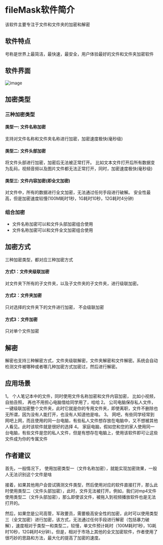 # fileMask软件简介
该软件主要专注于文件和文件夹的加密和解密

## 软件特点
号称是世界上最简洁，最快速，最安全，用户体验最好的文件和文件夹加密软件

## 软件界面
![image](https://note。youdao。com/yws/public/resource/9f8f257b581764f512dc7722bc66607c/xmlnote/499EA7FC766E4070B1CCAF0700F2BE45/53321)
## 加密类型
### 三种加密类型
#### 类型一: 文件名称加密
支持对文件名称和文件夹名称进行加密，加密速度极快(毫秒级)
#### 类型二: 文件头部加密
将文件头部进行加密，加密后无法被正常打开。 比如文本文件打开后所有数据变为乱码，视频音频以及图片文件都无法正常打开，同时，加密速度极快(毫秒级)
#### 类型三: 文件内容加密(即全文加密)
对文件中，所有的数据进行全文加密，无法通过任何手段进行破解。 安全性最高，但是加密速度较慢(100M耗时1秒，1G耗时10秒，12G耗时4分钟)


### 组合加密
* 文件名称加密可以和文件头部加密组合使用
* 文件名称加密可以和文件全文加密组合使用

## 加密方式
三种加密类型，都对应三种加密方式
#### 方式1：文件夹级联加密
对文件夹下所有的子文件夹，以及子文件夹的子文件夹，进行级联加密。
#### 方式2：文件夹加密
只对选择的文件夹下的文件进行加密， 不会级联加密
#### 方式3：文件加密
只对单个文件加密

## 解密
解密也支持三种解密方式，文件夹级联解密，文件夹解密和文件解密。系统会自动检测文件被哪种或者哪几种加密方式加密过，然后进行解密。

## 应用场景
1。 个人笔记本中的文件，同时使用文件名称加密和文件内容加密， 比如小视频，自拍丑照， 再也不用担心电脑借给同学用了，哈哈
2。 公司电脑保存私人文件， 一键级联加密整个文件夹，此时它就是你的专用文件夹，即使离职，文件不删除也无所谓，因为没有人能打开，也没有人知道他是啥。
3。 网吧，有些同学经常到网吧上网，而且使用的同一台电脑，有些私人文件想存放在电脑中，又不想被其他人看见。此时该软件就是很好的选择
4。 家庭电脑，假如您和您的家人使用同一台电脑，有些文件是您的私人文件，但是有想存在电脑上，使用该软件即可让这些文件成为你的专属文件

## 作者建议
首先，一般情况下， 使用加密类型一（文件名称加密），就能实现加密效果，一般人无法识别这个文件是啥

接着，如果其他用户会尝试猜测文件类型，然后使用对应的软件直接打开，那么此时使用类型二（文件头部加密），此时，文件无法被打开。例如，我们对mp4文件使用类型二（文件头部加密），那么即使该文件，被拖入到视频播放软件也是无法打开的。

然后，如果您是公司高管，军政要员，需要极高安全性的加密，此时可以使用类型三（全文加密）进行加密，该方式，无法通过任何手段进行解密（包括暴力破解），速度相对于类型一和类型二，较慢，单文件预计耗时（100M耗时1秒，1G耗时10秒，12G耗时4分钟）。但是，相对于市场上其他的全文加密软件，作者使用了很巧妙的思路和方法，最大化的提高了加密的速度。
